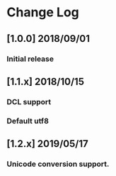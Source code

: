 # Change Log
## [1.0.0] 2018/09/01
### Initial release  

## [1.1.x] 2018/10/15
### DCL support
### Default utf8

## [1.2.x] 2019/05/17
### Unicode conversion support. 
